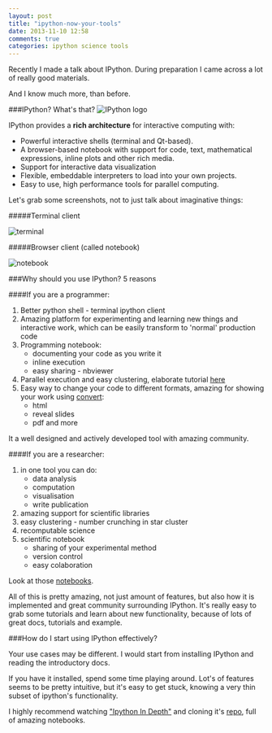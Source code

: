 ```yaml
---
layout: post
title: "ipython-now-your-tools"
date: 2013-11-10 12:58
comments: true
categories: ipython science tools
---
```


Recently I made a talk about IPython. During preparation I came across a lot of really good materials.

And I know much more, than before.

###IPython? What's that?
![IPython logo](http://ipython.org/ipython-doc/dev/_static/logo.png)

IPython provides a **rich architecture** for interactive computing with:

 - Powerful interactive shells (terminal and Qt-based).
 - A browser-based notebook with support for code, text, mathematical expressions, inline plots and other rich media.
 - Support for interactive data visualization 
 - Flexible, embeddable interpreters to load into your own projects.
 - Easy to use, high performance tools for parallel computing.

Let's grab some screenshots, not to just talk about imaginative things:

#####Terminal client

![terminal](http://i.imgur.com/dbkddMN.png)

#####Browser client (called notebook)

![notebook](http://nbviewer.ipython.org/urls/raw.github.com/ellisonbg/talk-strata2013/master/files/figures/ipython-notebook-specgram-2.png)

###Why should you use IPython? 5 reasons

####If you are a programmer:

1. Better python shell - terminal ipython client
2. Amazing platform for experimenting and learning new things and interactive work, which can be easily transform to 'normal' production code
3. Programming notebook:
	- documenting your code as you write it
	- inline execution
	- easy sharing - nbviewer
4. Parallel execution and easy clustering, elaborate tutorial [here](http://minrk.github.io/scipy-tutorial-2011/)
5. Easy way to change your code to different formats, amazing for showing your work using [convert](http://ipython.org/ipython-doc/rel-1.0.0/interactive/nbconvert.html):
	- html
	- reveal slides
	- pdf and more

It a well designed and actively developed tool with amazing community.

####If you are a researcher:

1. in one tool you can do:
	- data analysis
	- computation
	- visualisation
	- write publication
2. amazing support for scientific libraries
3. easy clustering - number crunching in star cluster
4. recomputable science
5. scientific notebook
	- sharing of your experimental method
	- version control
	- easy colaboration

Look at those [notebooks](https://github.com/ipython/ipython/wiki/A-gallery-of-interesting-IPython-Notebooks).


All of this is pretty amazing, not just amount of features, but also how it is implemented and great community surrounding IPython. It's really easy to grab some tutorials and learn about new functionality, because of lots of great docs, tutorials and example.

###How do I start using IPython effectively?

Your use cases may be different. I would start from installing IPython and reading the introductory docs.

If you have it installed, spend some time playing around. Lot's of features seems to be pretty intuitive, but it's easy to get stuck, knowing a very thin subset of ipython's functionality.

I highly recommend watching ["Ipython In Depth"](http://www.youtube.com/watch?v=k9BzHApo994) and cloning it's [repo](https://github.com/ipython/ipython-in-depth), full of amazing notebooks.


